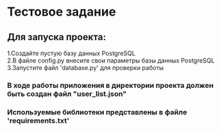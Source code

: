 # Тестовое задание

## Для запуска проекта:
1.Создайте пустую базу данных PostgreSQL<br/>
2.В файле config.py внесите свои параметры базы данных PostgreSQL<br/>
3.Запустите файл 'database.py' для проверки работы<br/>

### В ходе работы приложения в директории проекта должен быть создан файл "user_list.json"


### Используемые библиотеки представлены в файле 'requirements.txt'
